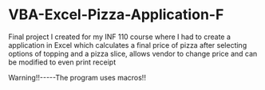 # VBA-Excel-Pizza-Application-F
Final project I created for my INF 110 course where I had to create a application in Excel which calculates a final price of pizza after selecting options of topping and a pizza slice, allows vendor to change price and can be modified to even print receipt


Warning!!-----The program uses macros!!
